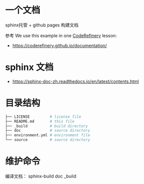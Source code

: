 # 一个文档

sphinx托管 + github pages 构建文档

参考
We use this example in one [CodeRefinery](https://coderefinery.org/) lesson:
- https://coderefinery.github.io/documentation/

# sphinx 文档
- https://sphinx-doc-zh.readthedocs.io/en/latest/contents.html  

# 目录结构
```bash 
├── LICENSE         # license file 
├── README.md       # this file 
├── _build          # build directory
├── doc             # source directory 
├── environment.yml # environment file 
└── source          # source directory 
```
# 维护命令

编译文档：
sphinx-build doc _build

